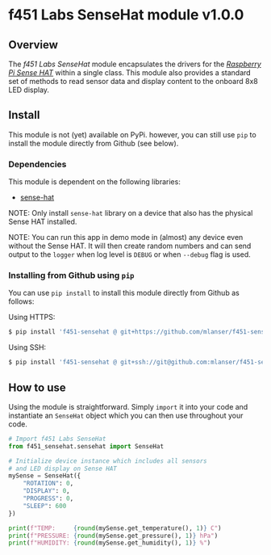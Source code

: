 # f451 Labs SenseHat module v1.0.0

## Overview

The *f451 Labs SenseHat* module encapsulates the drivers for the [*Raspberry Pi Sense HAT*](https://www.raspberrypi.com/documentation/accessories/sense-hat.html) within a single class. This module also provides a standard set of methods to read sensor data and display content to the onboard 8x8 LED display.

## Install

This module is not (yet) available on PyPi. however, you can still use `pip` to install the module directly from Github (see below).

### Dependencies

This module is dependent on the following libraries:

- [sense-hat](https://pypi.org/project/sense-hat/)

NOTE: Only install `sense-hat` library on a device that also has the physical Sense HAT installed.

NOTE: You can run this app in demo mode in (almost) any device even without the Sense HAT. It will then create random numbers and can send output to the `logger` when log level is `DEBUG` or when `--debug` flag is used.

### Installing from Github using `pip`

You can use `pip install` to install this module directly from Github as follows:

Using HTTPS:

```bash
$ pip install 'f451-sensehat @ git+https://github.com/mlanser/f451-sensehat.git'
```

Using SSH:

```bash
$ pip install 'f451-sensehat @ git+ssh://git@github.com:mlanser/f451-sensehat.git'
```

## How to use

Using the module is straightforward. Simply `import` it into your code and instantiate an `SenseHat` object which you can then use throughout your code.

```Python
# Import f451 Labs SenseHat
from f451_sensehat.sensehat import SenseHat

# Initialize device instance which includes all sensors
# and LED display on Sense HAT
mySense = SenseHat({
    "ROTATION": 0,
    "DISPLAY": 0,
    "PROGRESS": 0,
    "SLEEP": 600    
})

print(f"TEMP:     {round(mySense.get_temperature(), 1)} C")
print(f"PRESSURE: {round(mySense.get_pressure(), 1)} hPa")
print(f"HUMIDITY: {round(mySense.get_humidity(), 1)} %")
```
